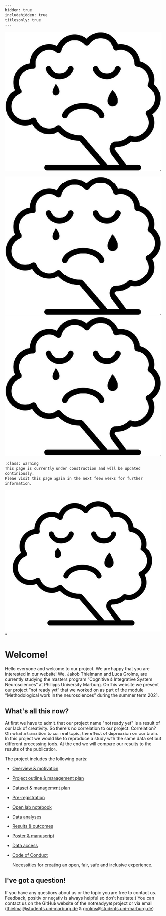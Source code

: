 
```{toctree}
---
hidden: true
includehidden: true
titlesonly: true
---
```
![Effects of Depression on Brain Activity](https://github.com/Jakob236/notreadyyet/blob/838aa803a1a1cacb7804e2d1f378ce82b67a2948/depbrain.png)

![permalink](https://github.com/Jakob236/notreadyyet/blob/0c2726bb9b64a4d9d1a0df0465fec2974a77b454/depbrain.png)
![Bildadresse](https://github.com/Jakob236/notreadyyet/blob/master/depbrain.png?raw=true)

```{admonition} About the content of this Jupyter Book
:class: warning
This page is currently under construction and will be updated continiously.
Pleae visit this page again in the next feew weeks for further information.
```
**![Effects of Depression on Brain Activity](https://github.com/Jakob236/notreadyyet/blob/838aa803a1a1cacb7804e2d1f378ce82b67a2948/DepressionBrain.PNG?raw=true)***

# Welcome!

Hello everyone and welcome to our project. We are happy that you are interested in our website!
We, Jakob Thielmann and Luca Grolms, are currently studying the masters program “Cognitive & Integrative System Neurosciences“ at Philipps University Marburg. On this website we present our project “not ready yet“ that we worked on as part of the module “Methodological work in the neurosciences” during the summer term 2021.
  

## What's all this now?

At first we have to admit, that our project name "not ready yet" is a result of our lack of creativity. So there's no correlation to our project. 
Correlation? Oh what a transition to our real topic, the effect of depression on our brain. In this project we would like to reproduce a study with the same data set but different processing tools. At the end we will compare our results to the results of the publication.


The project includes the following parts:

* [Overview & motivation]()


* [Project outline & management plan]()


* [Dataset & management plan]()


* [Pre-registration]()


* [Open lab notebook]()
 
      
* [Data analyses]()

   
* [Results & outcomes]()


* [Poster & manuscript]()


* [Data access]()


* [Code of Conduct](https://g0rella.github.io/gorella_overview/CoC.html)

   Necessities for creating an open, fair, safe and inclusive experience.

## I've got a question!

If you have any questions about us or the topic you are free to contact us. Feedback, positiv or negativ is always helpful so don't hesitate:) You can contact us on the GitHub website of the notreadyyet project or via email (thielmaj@students.uni-marburg.de & grolms@students.uni-marburg.de)
